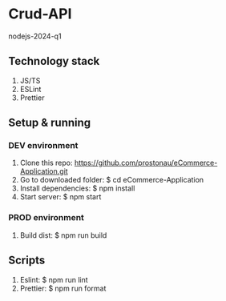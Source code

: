 # Crud-API
nodejs-2024-q1

## Technology stack
1. JS/TS
2. ESLint
3. Prettier

## Setup & running
### DEV environment
1. Clone this repo: https://github.com/prostonau/eCommerce-Application.git
2. Go to downloaded folder: $ cd eCommerce-Application
3. Install dependencies: $ npm install
4. Start server: $ npm start
### PROD environment
1. Build dist: $ npm run build

## Scripts
1. Eslint: $ npm run lint
2. Prettier: $ npm run format 